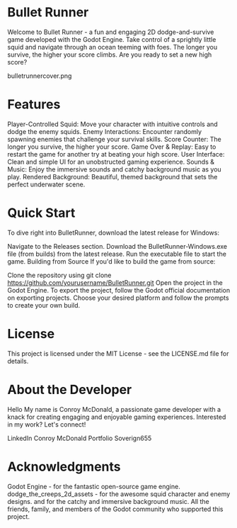 # Bullet Runner

Welcome to Bullet Runner - a fun and engaging 2D dodge-and-survive game developed with the Godot Engine. Take control of a sprightly little squid and navigate through an ocean teeming with foes. The longer you survive, the higher your score climbs. Are you ready to set a new high score?

bulletrunnercover.png

# Features
Player-Controlled Squid: Move your character with intuitive controls and dodge the enemy squids.
Enemy Interactions: Encounter randomly spawning enemies that challenge your survival skills.
Score Counter: The longer you survive, the higher your score.
Game Over & Replay: Easy to restart the game for another try at beating your high score.
User Interface: Clean and simple UI for an unobstructed gaming experience.
Sounds & Music: Enjoy the immersive sounds and catchy background music as you play.
Rendered Background: Beautiful, themed background that sets the perfect underwater scene.

# Quick Start
To dive right into BulletRunner, download the latest release for Windows:

Navigate to the Releases section.
Download the BulletRunner-Windows.exe file (from builds) from the latest release.
Run the executable file to start the game.
Building from Source
If you'd like to build the game from source:

Clone the repository using git clone https://github.com/yourusername/BulletRunner.git
Open the project in the Godot Engine.
To export the project, follow the Godot official documentation on exporting projects.
Choose your desired platform and follow the prompts to create your own build.

# License
This project is licensed under the MIT License - see the LICENSE.md file for details.

# About the Developer
Hello My name is Conroy McDonald, a passionate game developer with a knack for creating engaging and enjoyable gaming experiences. Interested in my work? Let's connect!

LinkedIn Conroy McDonald
Portfolio Soverign655

# Acknowledgments
Godot Engine - for the fantastic open-source game engine.
dodge_the_creeps_2d_assets - for the awesome squid character and enemy designs.
and for the catchy and immersive background music.
All the friends, family, and members of the Godot community who supported this project.